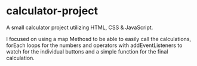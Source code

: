 # calculator-project
A small calculator project utilizing HTML, CSS &amp; JavaScript.

I focused on using a map Methosd to be able to easily call the calculations, forEach loops for the numbers and operators with addEventListeners to watch for the individual buttons and a simple function for the final calculation.
